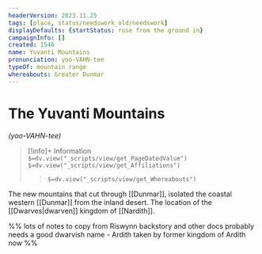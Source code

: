 ```yaml
---
headerVersion: 2023.11.25
tags: [place, status/needswork_old/needswork]
displayDefaults: {startStatus: rose from the ground in}
campaignInfo: []
created: 1546
name: Yuvanti Mountains
pronunciation: yoo-VAHN-tee
typeOf: mountain range
whereabouts: Greater Dunmar
---
```

# The Yuvanti Mountains
*(yoo-VAHN-tee)*
>[!info]+ Information  
> `$=dv.view("_scripts/view/get_PageDatedValue")`  
> `$=dv.view("_scripts/view/get_Affiliations")`  
>> `$=dv.view("_scripts/view/get_Whereabouts")`

The new mountains that cut through [[Dunmar]], isolated the coastal western [[Dunmar]] from the inland desert. The location of the [[Dwarves|dwarven]] kingdom of [[Nardith]]. 

%% 
lots of notes to copy from Riswynn backstory and other docs
probably needs a good dwarvish name - Ardith taken by former kingdom of Ardith now
%%